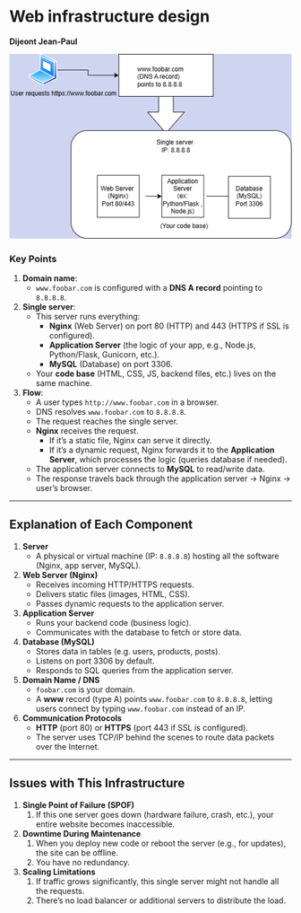 # Web infrastructure design

**Dijeont Jean-Paul**

![Simple web Stack](./images/Diagramm_Tache0.png)


### **Key Points**

1. **Domain name**:  
   * `www.foobar.com` is configured with a **DNS A record** pointing to `8.8.8.8`.  
2. **Single server**:  
   * This server runs everything:  
     * **Nginx** (Web Server) on port 80 (HTTP) and 443 (HTTPS if SSL is configured).  
     * **Application Server** (the logic of your app, e.g., Node.js, Python/Flask, Gunicorn, etc.).  
     * **MySQL** (Database) on port 3306\.  
   * Your **code base** (HTML, CSS, JS, backend files, etc.) lives on the same machine.  
3. **Flow**:  
   * A user types `http://www.foobar.com` in a browser.  
   * DNS resolves `www.foobar.com` to `8.8.8.8`.  
   * The request reaches the single server.  
   * **Nginx** receives the request.  
     * If it’s a static file, Nginx can serve it directly.  
     * If it’s a dynamic request, Nginx forwards it to the **Application Server**, which processes the logic (queries database if needed).  
   * The application server connects to **MySQL** to read/write data.  
   * The response travels back through the application server → Nginx → user’s browser.

---

## **Explanation of Each Component**

1. **Server**  
   * A physical or virtual machine (IP: `8.8.8.8`) hosting all the software (Nginx, app server, MySQL).  
2. **Web Server (Nginx)**  
   * Receives incoming HTTP/HTTPS requests.  
   * Delivers static files (images, HTML, CSS).  
   * Passes dynamic requests to the application server.  
3. **Application Server**  
   * Runs your backend code (business logic).  
   * Communicates with the database to fetch or store data.  
4. **Database (MySQL)**  
   * Stores data in tables (e.g. users, products, posts).  
   * Listens on port 3306 by default.  
   * Responds to SQL queries from the application server.  
5. **Domain Name / DNS**  
   * `foobar.com` is your domain.  
   * A **www** record (type A) points `www.foobar.com` to `8.8.8.8`, letting users connect by typing `www.foobar.com` instead of an IP.  
6. **Communication Protocols**  
   * **HTTP** (port 80\) or **HTTPS** (port 443 if SSL is configured).  
   * The server uses TCP/IP behind the scenes to route data packets over the Internet.

---

## **Issues with This Infrastructure**

1. **Single Point of Failure (SPOF)**  
   1. If this one server goes down (hardware failure, crash, etc.), your entire website becomes inaccessible.  
2. **Downtime During Maintenance**  
   1. When you deploy new code or reboot the server (e.g., for updates), the site can be offline.  
   2. You have no redundancy.  
3. **Scaling Limitations**  
   1. If traffic grows significantly, this single server might not handle all the requests.  
   2. There’s no load balancer or additional servers to distribute the load.
